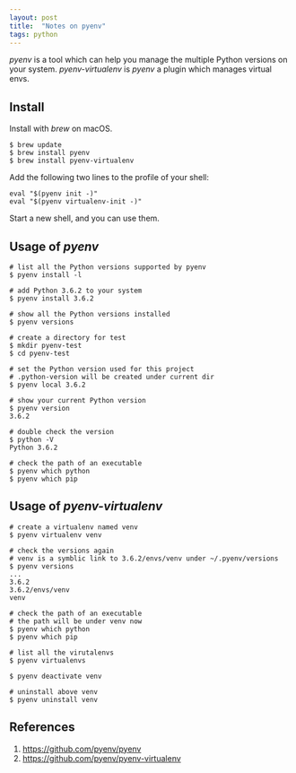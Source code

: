 ```yaml
---
layout: post
title:  "Notes on pyenv"
tags: python
---
```


*pyenv* is a tool which can help you manage the multiple Python versions on your system. *pyenv-virtualenv* is *pyenv* a plugin which manages virtual envs.

## Install
Install with *brew* on macOS.
```
$ brew update
$ brew install pyenv
$ brew install pyenv-virtualenv
```
Add the following two lines to the profile of your shell:
```
eval "$(pyenv init -)"
eval "$(pyenv virtualenv-init -)"
```
Start a new shell, and you can use them.

## Usage of *pyenv*
```
# list all the Python versions supported by pyenv
$ pyenv install -l 

# add Python 3.6.2 to your system
$ pyenv install 3.6.2

# show all the Python versions installed
$ pyenv versions

# create a directory for test
$ mkdir pyenv-test
$ cd pyenv-test

# set the Python version used for this project
# .python-version will be created under current dir
$ pyenv local 3.6.2

# show your current Python version
$ pyenv version
3.6.2

# double check the version
$ python -V
Python 3.6.2

# check the path of an executable
$ pyenv which python
$ pyenv which pip
```

## Usage of *pyenv-virtualenv*
```
# create a virtualenv named venv
$ pyenv virtualenv venv

# check the versions again
# venv is a symblic link to 3.6.2/envs/venv under ~/.pyenv/versions
$ pyenv versions
...
3.6.2
3.6.2/envs/venv
venv

# check the path of an executable
# the path will be under venv now
$ pyenv which python
$ pyenv which pip

# list all the virutalenvs
$ pyenv virtualenvs

$ pyenv deactivate venv

# uninstall above venv
$ pyenv uninstall venv
```

## References
1. <https://github.com/pyenv/pyenv>
1. <https://github.com/pyenv/pyenv-virtualenv>

